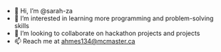- 👋 Hi, I’m @sarah-za
- 👀 I’m interested in learning more programming and problem-solving skills
- 💞️ I’m looking to collaborate on hackathon projects and projects
- 📫 Reach me at ahmes134@mcmaster.ca

<!---
sarah-za/sarah-za is a ✨ special ✨ repository because its `README.md` (this file) appears on your GitHub profile.
You can click the Preview link to take a look at your changes.
--->
